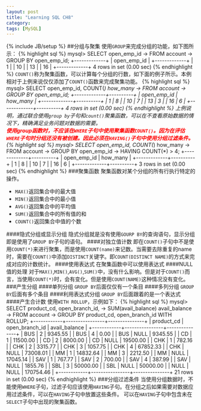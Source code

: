 ```yaml
---
layout: post
title: "Learning SQL CH8"
category: 
tags: [MySQL]
---
```

{% include JB/setup %}
##分组与聚集
使用`GROUP`来完成分组的功能，如下图所示：
{% highlight sql %}
mysql> SELECT open_emp_id
    -> FROM account
    -> GROUP BY open_emp_id;
+-------------+
| open_emp_id |
+-------------+
|           1 |
|          10 |
|          13 |
|          16 |
+-------------+
4 rows in set (0.00 sec)
{% endhighlight %}
`COUNT()`称为聚集函数，可以计算每个分组的行数，如下面的例子所示。本例相对于上例来说仅仅添加了`COUNT()`函数来完成聚集功能。
{% highlight sql %}
mysql> SELECT open_emp_id, COUNT(*) how_many
    -> FROM account
    -> GROUP BY open_emp_id;
+-------------+----------+
| open_emp_id | how_many |
+-------------+----------+
|           1 |        8 |
|          10 |        7 |
|          13 |        3 |
|          16 |        6 |
+-------------+----------+
4 rows in set (0.00 sec)
{% endhighlight %}
上例说明，通过联合使用`group by`子句和`count()`聚集函数，可以在不查看原始数据的情况下，精确满足业务问题对数据的需要。  
<font color ="red">**使用group函数时，不应该在`WHERE`子句中使用聚集函数`COUNT()`。因为在评估`WHERE`子句时分组还没有被创建。因此必须在`HAVING()`子句中使用分组过滤条件。**</font>
{% highlight sql %}
mysql> SELECT open_emp_id, COUNT(*) how_many
    -> FROM account
    -> GROUP BY open_emp_id
    -> HAVING COUNT(*) > 4;
+-------------+----------+
| open_emp_id | how_many |
+-------------+----------+
|           1 |        8 |
|          10 |        7 |
|          16 |        6 |
+-------------+----------+
3 rows in set (0.00 sec)
{% endhighlight %}
###聚集函数
聚集函数对某个分组的所有行执行特定的操作。

* `MAX()`返回集合中的最大值
* `MIN()`返回集合中的最小值
* `AVG()`返回集合中的平均值
* `SUM()`返回集合中的所有值的和
* `COUNT()`返回集合中值的个数

####隐式分组或显示分组
隐式分组就是没有使用`GOURP BY`的查询语句，显示分组即是使用了`GROUP BY`子句的语句。
####对独立值计数
即在`COUNT()`子句中不是使用`COUNT(*)`来进行聚集，而是使用`COUNT(name)`来记数。当需要去除重复的name时，需要在`COUNT()`中添加`DISTINCT`关键字。即`COUNT(DISTINCT NAME)`的方式来完成对应的计数统计。
####使用表达式
在聚集函数中可以使用表达式
####NULL值的处理
对于`MAX()`,`MIN()`,`AVG()`,`SUM()`中，没有什么影响。但是对于`COUNT()`而言，当使用`COUNT(*)`时，会有变化。但是使用`COUNT(NAME)`这种情况没有变化。
###产生分组
####单列分组
`GROUP BY`后面仅仅有一个条目
####多列分组
`GROUP BY`后面有多个条目
####利用表达式分组
`GROUP BY`后面跟着的是一个表达式
####产生合计数
使用`WITH ROLLUP`，示例如下：
{% highlight sql %}
mysql> SELECT product_cd, open_branch_id,
    -> SUM(avail_balance) avail_balance
    -> FROM account
    -> GROUP BY product_cd, open_branch_id WITH ROLLUP;
+------------+----------------+---------------+
| product_cd | open_branch_id | avail_balance |
+------------+----------------+---------------+
| BUS        |              2 |       9345.55 |
| BUS        |              4 |          0.00 |
| BUS        |           NULL |       9345.55 |
| CD         |              1 |      11500.00 |
| CD         |              2 |       8000.00 |
| CD         |           NULL |      19500.00 |
| CHK        |              1 |        782.16 |
| CHK        |              2 |       3315.77 |
| CHK        |              3 |       1057.75 |
| CHK        |              4 |      67852.33 |
| CHK        |           NULL |      73008.01 |
| MM         |              1 |      14832.64 |
| MM         |              3 |       2212.50 |
| MM         |           NULL |      17045.14 |
| SAV        |              1 |        767.77 |
| SAV        |              2 |        700.00 |
| SAV        |              4 |        387.99 |
| SAV        |           NULL |       1855.76 |
| SBL        |              3 |      50000.00 |
| SBL        |           NULL |      50000.00 |
| NULL       |           NULL |     170754.46 |
+------------+----------------+---------------+
21 rows in set (0.00 sec)
{% endhighlight %}
###分组过滤条件
当使用分组数据时，不能使用`WHERE`子句，过滤子句应该使用`HAVING`子句。在分组之后如果需要对数据应用过滤条件，可以在`HAVING`子句中放置这些条件。
可以在`HAVING`子句中包含未在`SELECT`子句中出现的聚集函数。

